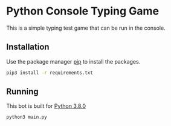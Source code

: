 # Python Console Typing Game

This is a simple typing test game that can be run in the console.

## Installation

Use the package manager [pip](https://pip.pypa.io/en/stable/) to install the packages.

```bash
pip3 install -r requirements.txt
```

## Running
This bot is built for [Python 3.8.0](https://www.python.org/downloads/release/python-380/)
```bash
python3 main.py
```
